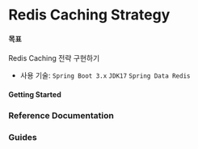 # Redis Caching Strategy

#### 목표
Redis Caching 전략 구현하기
- 사용 기술: `Spring Boot 3.x` `JDK17` `Spring Data Redis`

#### Getting Started

### Reference Documentation

### Guides


